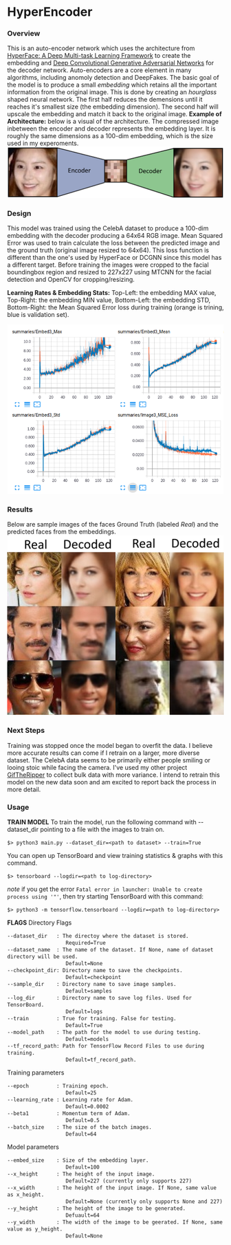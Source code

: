 # HyperEncoder
### Overview
This is an auto-encoder network which uses the architecture from [HyperFace: A Deep Multi-task Learning Framework](https://arxiv.org/abs/1603.01249) to create the embedding and [Deep Convolutional Generative Adversarial Networks](https://arxiv.org/abs/1511.06434) for the decoder network.
Auto-encoders are a core element in many algorithms, including anomoly detection and DeepFakes. The basic goal of the model is to produce a small *embedding* which retains all the important information from the original image. This is done by creating an *hourglass* shaped neural network. The first half reduces the demensions until it reaches it's smallest size (the embedding dimension). The second half will upscale the embedding and match it back to the original image. 
**Example of Architecture:** below is a visual of the architecture. The compressed image inbetween the encoder and decoder represents the embedding layer. It is roughly the same dimensions as a 100-dim embedding, which is the size used in my experoments.
![alt text](https://github.com/lucaspettit/HyperEncoder/blob/master/images/encode-decode%20example.png)

### Design
This model was trained using the CelebA dataset to produce a 100-dim embedding with the decoder producing a 64x64 RGB image. Mean Squared Error was used to train calculate the loss between the predicted image and the ground truth (original image resized to 64x64). This loss function is different than the one's used by HyperFace or DCGNN since this model has a different target.
Before training the images were cropped to the facial boundingbox region and resized to 227x227 using MTCNN for the facial detection and OpenCV for cropping/resizing.



**Learning Rates & Embedding Stats:** Top-Left: the embedding MAX value, Top-Right: the embedding MIN value, Bottom-Left: the embedding STD, Bottom-Right: the Mean Squared Error loss during training (orange is trining, blue is validation set).


![alt text](https://github.com/lucaspettit/HyperEncoder/blob/master/images/Screenshot%20from%202018-03-13%2008-51-17.png)

### Results
Below are sample images of the faces Ground Truth (labeled *Real*) and the predicted faces from the embeddings.
![alt text](https://github.com/lucaspettit/HyperEncoder/blob/master/images/test_images_epoch_20_face_only.jpg)

### Next Steps
Training was stopped once the model began to overfit the data. I believe more accurate results can come if I retrain on a larger, more diverse dataset. The CelebA data seems to be primarily either people smiling or looing stoic while facing the camera. I've used my other project [GifTheRipper](https://github.com/lucaspettit/GifTheRipper) to collect bulk data with more variance. I intend to retrain this model on the new data soon and am excited to report back the process in more detail.

### Usage

**TRAIN MODEL**
To train the model, run the following command with --dataset_dir pointing to a file with the images to train on.
```
$> python3 main.py --dataset_dir=<path to dataset> --train=True
```
You can open up TensorBoard and view training statistics & graphs with this command.
```
$> tensorboard --logdir=<path to log-directory>
```
*note* if you get the error `Fatal error in launcher: Unable to create process using '"'`, then try starting TensorBoard with this command:
```
$> python3 -m tensorflow.tensorboard --logdir=<path to log-directory>
```

**FLAGS**
Directory Flags
```
--dataset_dir   : The directoy where the dataset is stored.
                   Required=True
--dataset_name  : The name of the dataset. If None, name of dataset directory will be used.
                   Default=None
--checkpoint_dir: Directory name to save the checkpoints.
                   Default=checkpoint
--sample_dir    : Directory name to save image samples.
                   Default=samples
--log_dir       : Directory name to save log files. Used for TensorBoard.
                   Default=logs
--train         : True for training. False for testing.
                   Default=True
--model_path    : The path for the model to use during testing.
                   Default=models
--tf_record_path: Path for TensorFlow Record Files to use during training.
                   Default=tf_record_path.
```

Training parameters
```
--epoch         : Training epoch. 
                   Default=25
--learning_rate : Learning rate for Adam. 
                   Default=0.0002
--beta1         : Momentum term of Adam.
                   Default=0.5
--batch_size    : The size of the batch images.
                   Default=64
```

Model parameters
```
--embed_size    : Size of the embedding layer.
                   Default=100
--x_height      : The height of the input image.
                   Default=227 (currently only supports 227)
--x_width       : The height of the input image. If None, same value as x_height.
                   Default=None (currently only supports None and 227)
--y_height      : The height of the image to be generated.
                   Defuault=64
--y_width       : The width of the image to be geerated. If None, same value as y_height.
                   Default=None
```